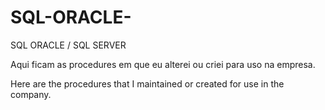 # SQL-ORACLE-
SQL ORACLE / SQL SERVER 


Aqui ficam as procedures em que eu alterei ou criei para uso na empresa. 

Here are the procedures that I maintained or created for use in the company.
